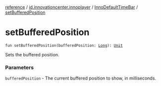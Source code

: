 [reference](../../index.md) / [id.innovationcenter.innoplayer](../index.md) / [InnoDefaultTimeBar](index.md) / [setBufferedPosition](./set-buffered-position.md)

# setBufferedPosition

`fun setBufferedPosition(bufferedPosition: `[`Long`](https://kotlinlang.org/api/latest/jvm/stdlib/kotlin/-long/index.html)`): `[`Unit`](https://kotlinlang.org/api/latest/jvm/stdlib/kotlin/-unit/index.html)

Sets the buffered position.

### Parameters

`bufferedPosition` - The current buffered position to show, in milliseconds.